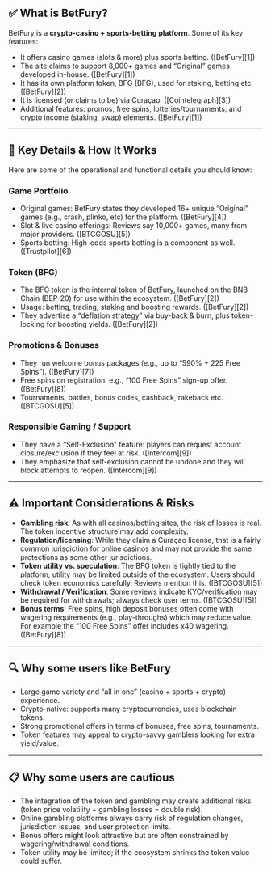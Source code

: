 ## ✅ What is BetFury?

BetFury is a **crypto-casino + sports-betting platform**. Some of its key features:

* It offers casino games (slots & more) plus sports betting. ([BetFury][1])
* The site claims to support 8,000+ games and “Original” games developed in-house. ([BetFury][1])
* It has its own platform token, BFG (BFG), used for staking, betting etc. ([BetFury][2])
* It is licensed (or claims to be) via Curaçao. ([Cointelegraph][3])
* Additional features: promos, free spins, lotteries/tournaments, and crypto income (staking, swap) elements. ([BetFury][1])

---

## 🧠 Key Details & How It Works

Here are some of the operational and functional details you should know:

### Game Portfolio

* Original games: BetFury states they developed 16+ unique “Original” games (e.g., crash, plinko, etc) for the platform. ([BetFury][4])
* Slot & live casino offerings: Reviews say 10,000+ games, many from major providers. ([BTCGOSU][5])
* Sports betting: High-odds sports betting is a component as well. ([Trustpilot][6])

### Token (BFG)

* The BFG token is the internal token of BetFury, launched on the BNB Chain (BEP-20) for use within the ecosystem. ([BetFury][2])
* Usage: betting, trading, staking and boosting rewards. ([BetFury][2])
* They advertise a “deflation strategy” via buy-back & burn, plus token-locking for boosting yields. ([BetFury][2])

### Promotions & Bonuses

* They run welcome bonus packages (e.g., up to “590% + 225 Free Spins”). ([BetFury][7])
* Free spins on registration: e.g., “100 Free Spins” sign-up offer. ([BetFury][8])
* Tournaments, battles, bonus codes, cashback, rakeback etc. ([BTCGOSU][5])

### Responsible Gaming / Support

* They have a “Self-Exclusion” feature: players can request account closure/exclusion if they feel at risk. ([Intercom][9])
* They emphasize that self-exclusion cannot be undone and they will block attempts to reopen. ([Intercom][9])

---

## ⚠️ Important Considerations & Risks

* **Gambling risk**: As with all casinos/betting sites, the risk of losses is real. The token incentive structure may add complexity.
* **Regulation/licensing**: While they claim a Curaçao license, that is a fairly common jurisdiction for online casinos and may not provide the same protections as some other jurisdictions.
* **Token utility vs. speculation**: The BFG token is tightly tied to the platform; utility may be limited outside of the ecosystem. Users should check token economics carefully. Reviews mention this. ([BTCGOSU][5])
* **Withdrawal / Verification**: Some reviews indicate KYC/verification may be required for withdrawals; always check user terms. ([BTCGOSU][5])
* **Bonus terms**: Free spins, high deposit bonuses often come with wagering requirements (e.g., play-throughs) which may reduce value. For example the “100 Free Spins” offer includes x40 wagering. ([BetFury][8])

---

## 🔍 Why some users like BetFury

* Large game variety and “all in one” (casino + sports + crypto) experience.
* Crypto-native: supports many cryptocurrencies, uses blockchain tokens.
* Strong promotional offers in terms of bonuses, free spins, tournaments.
* Token features may appeal to crypto-savvy gamblers looking for extra yield/value.

---

## 📋 Why some users are cautious

* The integration of the token and gambling may create additional risks (token price volatility + gambling losses = double risk).
* Online gambling platforms always carry risk of regulation changes, jurisdiction issues, and user protection limits.
* Bonus offers might look attractive but are often constrained by wagering/withdrawal conditions.
* Token utility may be limited; if the ecosystem shrinks the token value could suffer.
